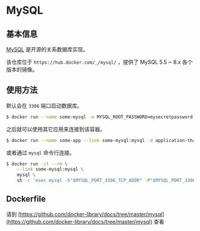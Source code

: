 # MySQL

## 基本信息

[MySQL](https://en.wikipedia.org/wiki/MySQL) 是开源的关系数据库实现。

该仓库位于 `https://hub.docker.com/_/mysql/` ，提供了 MySQL 5.5 ~ 8.x 各个版本的镜像。

## 使用方法

默认会在 `3306` 端口启动数据库。

```bash
$ docker run --name some-mysql -e MYSQL_ROOT_PASSWORD=mysecretpassword -d mysql
```

之后就可以使用其它应用来连接到该容器。

```bash
$ docker run --name some-app --link some-mysql:mysql -d application-that-uses-mysql
```

或者通过 `mysql` 命令行连接。

```bash
$ docker run -it --rm \
    --link some-mysql:mysql \
    mysql \
    sh -c 'exec mysql -h"$MYSQL_PORT_3306_TCP_ADDR" -P"$MYSQL_PORT_3306_TCP_PORT" -uroot -p"$MYSQL_ENV_MYSQL_ROOT_PASSWORD"'
```

## Dockerfile

请到 [https://github.com/docker-library/docs/tree/master/mysql](https://github.com/docker-library/docs/tree/master/mysql) 查看

